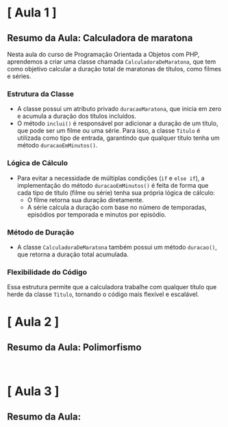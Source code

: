 # [ Aula 1 ]
## Resumo da Aula: Calculadora de maratona

Nesta aula do curso de Programação Orientada a Objetos com PHP, aprendemos a criar uma classe chamada `CalculadoraDeMaratona`, que tem como objetivo calcular a duração total de maratonas de títulos, como filmes e séries.

### Estrutura da Classe

- A classe possui um atributo privado `duracaoMaratona`, que inicia em zero e acumula a duração dos títulos incluídos.
- O método `inclui()` é responsável por adicionar a duração de um título, que pode ser um filme ou uma série. Para isso, a classe `Titulo` é utilizada como tipo de entrada, garantindo que qualquer título tenha um método `duracaoEmMinutos()`.

### Lógica de Cálculo

- Para evitar a necessidade de múltiplas condições (`if` e `else if`), a implementação do método `duracaoEmMinutos()` é feita de forma que cada tipo de título (filme ou série) tenha sua própria lógica de cálculo:
  - O filme retorna sua duração diretamente.
  - A série calcula a duração com base no número de temporadas, episódios por temporada e minutos por episódio.

### Método de Duração

- A classe `CalculadoraDeMaratona` também possui um método `duracao()`, que retorna a duração total acumulada. 

### Flexibilidade do Código

Essa estrutura permite que a calculadora trabalhe com qualquer título que herde da classe `Titulo`, tornando o código mais flexível e escalável.
<br>

# [ Aula 2 ]
## Resumo da Aula: Polimorfismo
<br>

# [ Aula 3 ]
## Resumo da Aula: